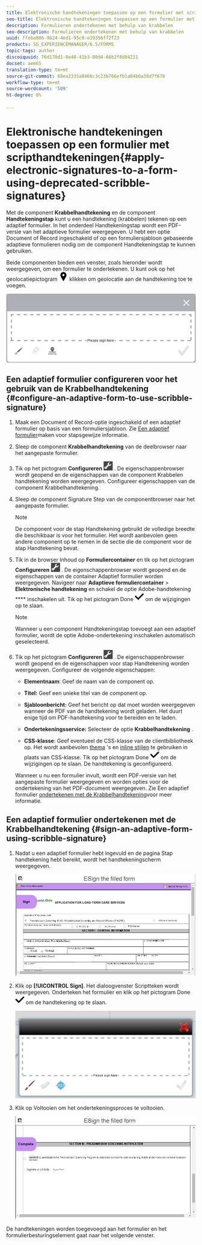 ```yaml
---
title: Elektronische handtekeningen toepassen op een formulier met scripthandtekeningen
seo-title: Elektronische handtekeningen toepassen op een formulier met scripthandtekeningen
description: Formulieren ondertekenen met behulp van krabbelen
seo-description: Formulieren ondertekenen met behulp van krabbelen
uuid: ffeba886-9b24-4ed1-95c0-e19356ff2f23
products: SG_EXPERIENCEMANAGER/6.5/FORMS
topic-tags: author
discoiquuid: 76d178d1-8e40-41b3-80d4-66b2f8d04211
docset: aem65
translation-type: tm+mt
source-git-commit: 68ea2335a8466c3c23b766efb1a04b6a38d7f670
workflow-type: tm+mt
source-wordcount: '509'
ht-degree: 0%

---
```



# Elektronische handtekeningen toepassen op een formulier met scripthandtekeningen{#apply-electronic-signatures-to-a-form-using-deprecated-scribble-signatures}

Met de component **Krabbelhandtekening** en de component **Handtekeningstap** kunt u een handtekening (krabbelen) tekenen op een adaptief formulier. In het onderdeel Handtekeningstap wordt een PDF-versie van het adaptieve formulier weergegeven. U hebt een optie Document of Record ingeschakeld of op een formuliersjabloon gebaseerde adaptieve formulieren nodig om de component Handtekeningstap te kunnen gebruiken.

Beide componenten bieden een venster, zoals hieronder wordt weergegeven, om een formulier te ondertekenen. U kunt ook op het geolocatiepictogram ![aem_6_3_geolocation](assets/aem_6_3_geolocation.png) klikken om geolocatie aan de handtekening toe te voegen.

![Dialoogvenster Krabbelen](assets/scribble-signature.png)

## Een adaptief formulier configureren voor het gebruik van de Krabbelhandtekening {#configure-an-adaptive-form-to-use-scribble-signature}

1. Maak een Document of Record-optie ingeschakeld of een adaptief formulier op basis van een formuliersjabloon. Zie [Een adaptief formulier](../../forms/using/creating-adaptive-form.md)maken voor stapsgewijze informatie.
1. Sleep de component **Krabbelhandtekening** van de deelbrowser naar het aangepaste formulier.
1. Tik op het pictogram **Configureren** ![configureren](assets/configure.png) . De eigenschappenbrowser wordt geopend en de eigenschappen van de component Krabbelen handtekening worden weergegeven. Configureer eigenschappen van de component Krabbelhandtekening.
1. Sleep de component Signature Step van de componentbrowser naar het aangepaste formulier.

   >[!NOTE]
   >
   >De component voor de stap Handtekening gebruikt de volledige breedte die beschikbaar is voor het formulier. Het wordt aanbevolen geen andere component op te nemen in de sectie die de component voor de stap Handtekening bevat.

1. Tik in de browser Inhoud op **Formuliercontainer** en tik op het pictogram **Configureren** ![](/help/forms/using/assets/configure.png) . De eigenschappenbrowser wordt geopend en de eigenschappen van de container Adaptief formulier worden weergegeven. Navigeer naar **Adaptieve formuliercontainer** > **Elektronische handtekening** en schakel de optie Adobe-handtekening **** inschakelen uit. Tik op het pictogram Done ![name_6_3_forms_save](assets/aem_6_3_forms_save.png) om de wijzigingen op te slaan.

   >[!NOTE]
   >
   >Wanneer u een component Handtekeningstap toevoegt aan een adaptief formulier, wordt de optie Adobe-ondertekening inschakelen automatisch geselecteerd.

1. Tik op het pictogram **Configureren** ![configureren](assets/configure.png) . De eigenschappenbrowser wordt geopend en de eigenschappen voor stap Handtekening worden weergegeven. Configureer de volgende eigenschappen:

   * **Elementnaam**: Geef de naam van de component op.

   * **Titel:** Geef een unieke titel van de component op.
   * **Sjabloonbericht:** Geef het bericht op dat moet worden weergegeven wanneer de PDF van de handtekening wordt geladen. Het duurt enige tijd om PDF-handtekening voor te bereiden en te laden.
   * **Ondertekeningsservice:** Selecteer de optie **Krabbelhandtekening** .

   * **CSS-klasse**: Geef eventueel de CSS-klasse van de clientbibliotheek op. Het wordt aanbevolen [thema](../../forms/using/themes.md) &#39;s en [inline stijlen](../../forms/using/inline-style-adaptive-forms.md) te gebruiken in plaats van CSS-klasse.
   Tik op het pictogram Done ![name_6_3_forms_save](assets/aem_6_3_forms_save.png) om de wijzigingen op te slaan. De handtekening is geconfigureerd.

   Wanneer u nu een formulier invult, wordt een PDF-versie van het aangepaste formulier weergegeven en worden opties voor de ondertekening van het PDF-document weergegeven. Zie Een adaptief formulier [ondertekenen met de Krabbelhandtekening](../../forms/using/signing-forms-using-scribble.md#sign-an-adaptive-form-using-scribble-signature)voor meer informatie.

## Een adaptief formulier ondertekenen met de Krabbelhandtekening {#sign-an-adaptive-form-using-scribble-signature}

1. Nadat u een adaptief formulier hebt ingevuld en de pagina Stap handtekening hebt bereikt, wordt het handtekeningscherm weergegeven.

   ![Handtekeningscherm voor EchoSign-pagina](assets/esignscribblesign.jpg)

1. Klik op **[!UICONTROL Sign]**. Het dialoogvenster Scriptteken wordt weergegeven. Onderteken het formulier en klik op het pictogram Done ![name_6_3_forms_save](assets/aem_6_3_forms_save.png) om de handtekening op te slaan.

   ![Dialoogvenster Krabbelen](assets/scribblewidget.jpg)

1. Klik op Voltooien om het ondertekeningsproces te voltooien.

   ![Voltooi het ondertekeningsproces](assets/scribblecomplete.jpg)

De handtekeningen worden toegevoegd aan het formulier en het formulierbesturingselement gaat naar het volgende venster.

